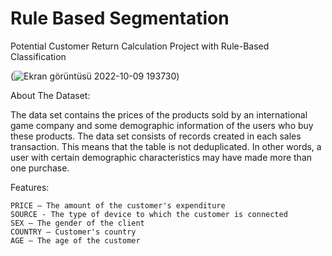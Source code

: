 # Rule Based Segmentation

 Potential Customer Return Calculation Project with Rule-Based Classification

(![Ekran görüntüsü 2022-10-09 193730](https://user-images.githubusercontent.com/105670331/194768790-daba618c-932c-4d85-a307-8b0467eb5af1.jpg))

About The Dataset:

The data set contains the prices of the products sold by an international game company and some demographic information of the users who buy these products. The data set consists of records created in each sales transaction. This means that the table is not deduplicated. In other words, a user with certain demographic characteristics may have made more than one purchase.

Features:

	PRICE – The amount of the customer's expenditure
	SOURCE - The type of device to which the customer is connected
	SEX – The gender of the client
	COUNTRY – Customer's country
	AGE – The age of the customer
